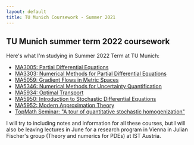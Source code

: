 ```yaml
---
layout: default
title: TU Munich Coursework - Summer 2021
---
```


## TU Munich summer term 2022 coursework

Here's what I'm studying in Summer 2022 Term at TU Munich: 

- [MA3005: Partial Differential Equations](https://qwinters.me/ma3005-pdes)
- [MA3303: Numerical Methods for Partial Differential Equations](https://qwinters.me/ma3303-num-pdes)
- [MA5059: Gradient Flows in Metric Spaces](https://qwinters.me/ma5059-grad-flows)
- [MA5346: Numerical Methods for Uncertainty Quantification](https://qwinters.me/ma5348-num-uncertainty)
- [MA5934: Optimal Transport](https://qwinters.me/ma5934-opt-transpo)
- [MA5950: Introduction to Stochastic Differential Equations](https://qwinters.me/ma5950-sdes)
- [MA5952: Modern Approximation Theory](https://qwinters.me/ma5952-mod-approx)
- [TopMath Seminar: "A tour of quantitative stochastic homogenization"](https://qwinters.me/seminar-quant-homog)

I will try to including notes and information for all these courses, but I will also be leaving lectures in June for a research program in Vienna in 
Julian Fischer's group (Theory and numerics for PDEs) at IST Austria.
